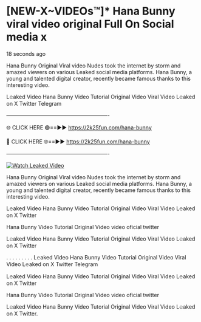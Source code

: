 # [NEW-X~VIDEOs™]* Hana Bunny viral video original Full On Social media x

18 seconds ago

Hana Bunny Original Viral video Nudes took the internet by storm and amazed viewers on various Leaked social media platforms. Hana Bunny, a young and talented digital creator, recently became famous thanks to this interesting video.

L𝚎aked Video Hana Bunny Video Tutorial Original Video Viral Video L𝚎aked on X Twitter Telegram

———————————————————-

🌐 CLICK HERE 🟢==►► https://2k25fun.com/hana-bunny

🔴 CLICK HERE 🌐==►► https://2k25fun.com/hana-bunny

———————————————————-

[![Watch Leaked Video](https://miro.medium.com/v2/resize:fit:828/format:webp/1*cilzJN44JGOrTw9NJCrNHA.gif "Watch Leaked Video")](https://2k25fun.com/hana-bunny)

Hana Bunny Original Viral video Nudes took the internet by storm and amazed viewers on various Leaked social media platforms. Hana Bunny, a young and talented digital creator, recently became famous thanks to this interesting video.

L𝚎aked Video Hana Bunny Video Tutorial Original Video Viral Video L𝚎aked on X Twitter

Hana Bunny Video Tutorial Original Video video oficial twitter

L𝚎aked Video Hana Bunny Video Tutorial Original Video Viral Video L𝚎aked on X Twitter

. . . . . . . . . L𝚎aked Video Hana Bunny Video Tutorial Original Video Viral Video L𝚎aked on X Twitter Telegram

L𝚎aked Video Hana Bunny Video Tutorial Original Video Viral Video L𝚎aked on X Twitter

Hana Bunny Video Tutorial Original Video video oficial twitter

L𝚎aked Video Hana Bunny Video Tutorial Original Video Viral Video L𝚎aked on X Twitter.